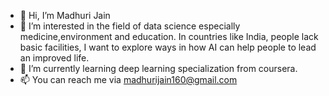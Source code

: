 - 👋 Hi, I’m Madhuri Jain
- 👀 I’m interested in the field of data science especially medicine,environment and education. 
      In countries like India, people lack basic facilities, I want to explore ways in how AI can help people to lead an improved life. 
- 🌱 I’m currently learning deep learning specialization from coursera.
- 📫 You can reach me via madhurijain160@gmail.com


